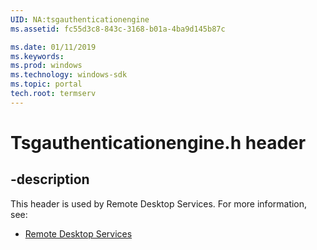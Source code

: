 ```yaml
---
UID: NA:tsgauthenticationengine
ms.assetid: fc55d3c8-843c-3168-b01a-4ba9d145b87c

ms.date: 01/11/2019
ms.keywords: 
ms.prod: windows
ms.technology: windows-sdk
ms.topic: portal
tech.root: termserv
---
```


# Tsgauthenticationengine.h header


## -description


This header is used by Remote Desktop Services. For more information, see:

- [Remote Desktop Services](../_termserv/index.md)

